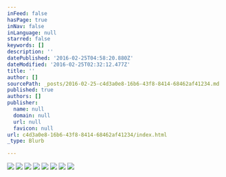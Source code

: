 ```yaml
---
inFeed: false
hasPage: true
inNav: false
inLanguage: null
starred: false
keywords: []
description: ''
datePublished: '2016-02-25T04:58:20.880Z'
dateModified: '2016-02-25T02:32:12.477Z'
title: ''
author: []
sourcePath: _posts/2016-02-25-c4d3a0e8-16b6-43f8-8414-68462af41234.md
published: true
authors: []
publisher:
  name: null
  domain: null
  url: null
  favicon: null
url: c4d3a0e8-16b6-43f8-8414-68462af41234/index.html
_type: Blurb

---
```

![](https://the-grid-user-content.s3-us-west-2.amazonaws.com/ed055241-8cc6-405e-8ed0-028ae1987a8d.jpg)
![](https://the-grid-user-content.s3-us-west-2.amazonaws.com/7815f281-3ad5-4587-aad3-772f04fe9377.jpg)
![](https://the-grid-user-content.s3-us-west-2.amazonaws.com/ffa55e60-989c-4d96-8084-4d894ba4dd6c.jpg)
![](https://the-grid-user-content.s3-us-west-2.amazonaws.com/c2518256-553f-45e4-b585-7cf151e0c394.jpg)
![](https://the-grid-user-content.s3-us-west-2.amazonaws.com/1335f6fc-a849-4f44-a333-3c7763a5aed6.jpg)
![](https://the-grid-user-content.s3-us-west-2.amazonaws.com/a6fd4580-49b3-484f-b431-30cb8f833a79.jpg)
![](https://the-grid-user-content.s3-us-west-2.amazonaws.com/365564b7-4fab-471f-a4b0-68439c8729ab.jpg)
![](https://the-grid-user-content.s3-us-west-2.amazonaws.com/fa4ca538-f12e-486d-be8b-0d2cb26aa1e4.jpg)